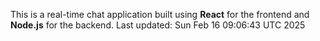 This is a real-time chat application built using **React** for the frontend and **Node.js** for the backend.
Last updated: Sun Feb 16 09:06:43 UTC 2025
